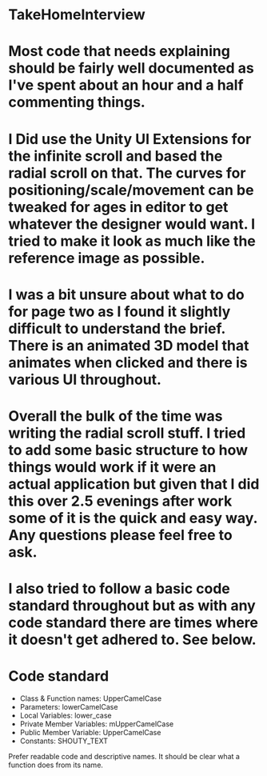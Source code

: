 # TakeHomeInterview

# Most code that needs explaining should be fairly well documented as I've spent about an hour and a half commenting things.

# I Did use the Unity UI Extensions for the infinite scroll and based the radial scroll on that. The curves for positioning/scale/movement can be tweaked for ages in editor to get whatever the designer would want. I tried to make it look as much like the reference image as possible. 

# I was a bit unsure about what to do for page two as I found it slightly difficult to understand the brief. There is an animated 3D model that animates when clicked and there is various UI throughout.

# Overall the bulk of the time was writing the radial scroll stuff. I tried to add some basic structure to how things would work if it were an actual application but given that I did this over 2.5 evenings after work some of it is the quick and easy way. Any questions please feel free to ask.

# I also tried to follow a basic code standard throughout but as with any code standard there are times where it doesn't get adhered to. See below.

# Code standard
* Class & Function names: UpperCamelCase
* Parameters: lowerCamelCase
* Local Variables: lower_case
* Private Member Variables: mUpperCamelCase
* Public Member Variable: UpperCamelCase
* Constants: SHOUTY_TEXT

Prefer readable code and descriptive names.  It should be clear what a function does from its name. 